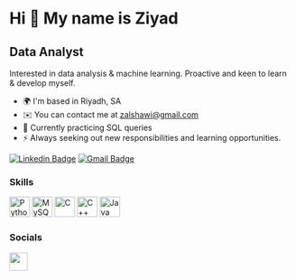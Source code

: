 Hi 👋 My name is Ziyad
======================

Data Analyst
-------------------------------------------

Interested in data analysis & machine learning. Proactive and keen to learn & develop myself.

* 🌍  I'm based in Riyadh, SA
* ✉️  You can contact me at [zalshawi@gmail.com](mailto:zalshawi@gmail.com)
* 🌱  Currently practicing SQL queries
* ⚡  Always seeking out new responsibilities and learning opportunities.

[![Linkedin Badge](https://img.shields.io/badge/-zalshawi-blue?style=flat-square&logo=Linkedin&logoColor=white&link=https://www.linkedin.com/in/zalshawi/)](https://www.linkedin.com/in/zalshawi/)
[![Gmail Badge](https://img.shields.io/badge/-zalshawi@gmail.com-c14438?style=flat-square&logo=Gmail&logoColor=white&link=mailto:zalshawi@gmail.com)](mailto:zalshawi@gmail.com)


### Skills

<p align="left">
<a href="https://www.python.org/" target="_blank" rel="noreferrer"><img src="https://raw.githubusercontent.com/danielcranney/readme-generator/main/public/icons/skills/python-colored.svg" width="36" height="36" alt="Python" /></a>
<a href="https://www.mysql.com/" target="_blank" rel="noreferrer"><img src="https://raw.githubusercontent.com/danielcranney/readme-generator/main/public/icons/skills/mysql-colored.svg" width="36" height="36" alt="MySQL" /></a>
<a href="https://docs.microsoft.com/en-us/cpp/?view=msvc-170" target="_blank" rel="noreferrer"><img src="https://raw.githubusercontent.com/danielcranney/readme-generator/main/public/icons/skills/c-colored.svg" width="36" height="36" alt="C" /></a>
<a href="https://docs.microsoft.com/en-us/cpp/?view=msvc-170" target="_blank" rel="noreferrer"><img src="https://raw.githubusercontent.com/danielcranney/readme-generator/main/public/icons/skills/cplusplus-colored.svg" width="36" height="36" alt="C++" /></a>
<a href="https://www.oracle.com/java/" target="_blank" rel="noreferrer"><img src="https://raw.githubusercontent.com/danielcranney/readme-generator/main/public/icons/skills/java-colored.svg" width="36" height="36" alt="Java" /></a>

</p>


### Socials

<p align="left"> <a href="https://www.linkedin.com/in/zalshawi/" target="_blank" rel="noreferrer"><img src="https://raw.githubusercontent.com/danielcranney/readme-generator/main/public/icons/socials/linkedin.svg" width="32" height="32" /></a> </p>
